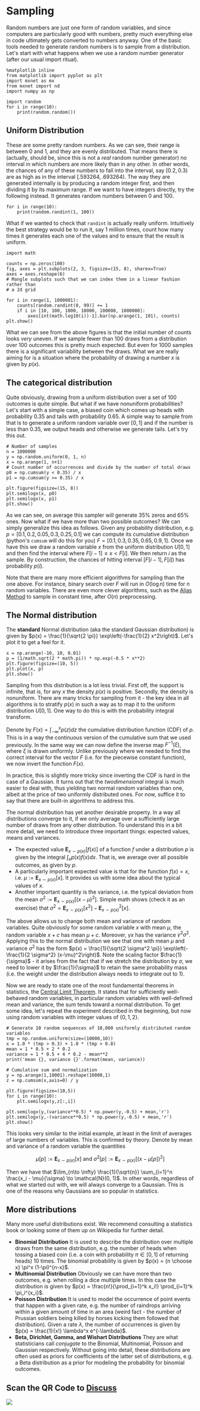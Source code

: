 # Sampling

Random numbers are just one form of random variables, and since computers are particularly good with numbers, pretty much everything else in code ultimately gets converted to numbers anyway. One of the basic tools needed to generate random numbers is to sample from a distribution. Let's start with what happens when we use a random number generator (after our usual import ritual).

```{.python .input}
%matplotlib inline
from matplotlib import pyplot as plt
import mxnet as mx
from mxnet import nd
import numpy as np
```

```{.python .input}
import random
for i in range(10):
    print(random.random())
```

## Uniform Distribution

These are some pretty random numbers. As we can see, their range is between 0 and 1, and they are evenly distributed. That means there is (actually, should be, since this is not a *real* random number generator) no interval in which numbers are more likely than in any other. In other words, the chances of any of these numbers to fall into the interval, say $[0.2,0.3)$ are as high as in the interval $[.593264, .693264)$. The way they are generated internally is by producing a random integer first, and then dividing it by its maximum range. If we want to have integers directly, try the following instead. It generates random numbers between 0 and 100.

```{.python .input}
for i in range(10):
    print(random.randint(1, 100))
```

What if we wanted to check that ``randint`` is actually really uniform. Intuitively the best strategy would be to run it, say 1 million times, count how many times it generates each one of the values and to ensure that the result is uniform.

```{.python .input}
import math

counts = np.zeros(100)
fig, axes = plt.subplots(2, 3, figsize=(15, 8), sharex=True)
axes = axes.reshape(6)
# Mangle subplots such that we can index them in a linear fashion rather than
# a 2d grid

for i in range(1, 1000001):
    counts[random.randint(0, 99)] += 1
    if i in [10, 100, 1000, 10000, 100000, 1000000]:
        axes[int(math.log10(i))-1].bar(np.arange(1, 101), counts)
plt.show()
```

What we can see from the above figures is that the initial number of counts looks *very* uneven. If we sample fewer than 100 draws from a distribution over 100 outcomes this is pretty much expected. But even for 1000 samples there is a significant variability between the draws. What we are really aiming for is a situation where the probability of drawing a number $x$ is given by $p(x)$.

## The categorical distribution

Quite obviously, drawing from a uniform distribution over a set of 100 outcomes is quite simple. But what if we have nonuniform probabilities? Let's start with a simple case, a biased coin which comes up heads with probability 0.35 and tails with probability 0.65. A simple way to sample from that is to generate a uniform random variable over $[0,1]$ and if the number is less than $0.35$, we output heads and otherwise we generate tails. Let's try this out.

```{.python .input}
# Number of samples
n = 1000000
y = np.random.uniform(0, 1, n)
x = np.arange(1, n+1)
# Count number of occurrences and divide by the number of total draws
p0 = np.cumsum(y < 0.35) / x
p1 = np.cumsum(y >= 0.35) / x

plt.figure(figsize=(15, 8))
plt.semilogx(x, p0)
plt.semilogx(x, p1)
plt.show()
```

As we can see, on average this sampler will generate 35% zeros and 65% ones. Now what if we have more than two possible outcomes? We can simply generalize this idea as follows. Given any probability distribution, e.g.
$p = [0.1, 0.2, 0.05, 0.3, 0.25, 0.1]$ we can compute its cumulative distribution (python's ``cumsum`` will do this for you) $F = [0.1, 0.3, 0.35, 0.65, 0.9, 1]$. Once we have this we draw a random variable $x$ from the uniform distribution $U[0,1]$ and then find the interval where $F[i-1] \leq x < F[i]$. We then return $i$ as the sample. By construction, the chances of hitting interval $[F[i-1], F[i])$ has probability $p(i)$.

Note that there are many more efficient algorithms for sampling than the one above. For instance, binary search over $F$ will run in $O(\log n)$ time for $n$ random variables. There are even more clever algorithms, such as the [Alias Method](https://en.wikipedia.org/wiki/Alias_method) to sample in constant time, after $O(n)$ preprocessing.

## The Normal distribution

The **standard** Normal distribution (aka the standard Gaussian distribution) is given by $p(x) = \frac{1}{\sqrt{2 \pi}} \exp\left(-\frac{1}{2} x^2\right)$. Let's plot it to get a feel for it.

```{.python .input}
x = np.arange(-10, 10, 0.01)
p = (1/math.sqrt(2 * math.pi)) * np.exp(-0.5 * x**2)
plt.figure(figsize=(10, 5))
plt.plot(x, p)
plt.show()
```

Sampling from this distribution is a lot less trivial. First off, the support is infinite, that is, for any $x$ the density $p(x)$ is positive. Secondly, the density is nonuniform. There are many tricks for sampling from it - the key idea in all algorithms is to stratify $p(x)$ in such a way as to map it to the uniform distribution $U[0,1]$. One way to do this is with the probability integral transform.

Denote by $F(x) = \int_{-\infty}^x p(z) dz$ the cumulative distribution function (CDF) of $p$. This is in a way the continuous version of the cumulative sum that we used previously. In the same way we can now define the inverse map $F^{-1}(\xi)$, where $\xi$ is drawn uniformly. Unlike previously where we needed to find the correct interval for the vector $F$ (i.e. for the piecewise constant function), we now invert the function $F(x)$.

In practice, this is slightly more tricky since inverting the CDF is hard in the case of a Gaussian. It turns out that the *twodimensional* integral is much easier to deal with, thus yielding two normal random variables than one, albeit at the price of two uniformly distributed ones. For now, suffice it to say that there are built-in algorithms to address this.

The normal distribution has yet another desirable property. In a way all distributions converge to it, if we only average over a sufficiently large number of draws from any other distribution. To understand this in a bit more detail, we need to introduce three important things: expected values, means and variances.

* The expected value $\mathbf{E}_{x \sim p(x)}[f(x)]$ of a function $f$ under a distribution $p$ is given by the integral $\int_x p(x) f(x) dx$. That is, we average over all possible outcomes, as given by $p$.
* A particularly important expected value is that for the function $f(x) = x$, i.e. $\mu := \mathbf{E}_{x \sim p(x)}[x]$. It provides us with some idea about the typical values of $x$.
* Another important quantity is the variance, i.e. the typical deviation from the mean
$\sigma^2 := \mathbf{E}_{x \sim p(x)}[(x-\mu)^2]$. Simple math shows (check it as an exercise) that
$\sigma^2 = \mathbf{E}_{x \sim p(x)}[x^2] - \mathbf{E}^2_{x \sim p(x)}[x]$.

The above allows us to change both mean and variance of random variables. Quite obviously for some random variable $x$ with mean $\mu$, the random variable $x + c$ has mean $\mu + c$. Moreover, $\gamma x$ has the variance $\gamma^2 \sigma^2$. Applying this to the normal distribution we see that one with mean $\mu$ and variance $\sigma^2$ has the form $p(x) = \frac{1}{\sqrt{2 \sigma^2 \pi}} \exp\left(-\frac{1}{2 \sigma^2} (x-\mu)^2\right)$. Note the scaling factor $\frac{1}{\sigma}$ - it arises from the fact that if we stretch the distribution by $\sigma$, we need to lower it by $\frac{1}{\sigma}$ to retain the same probability mass (i.e. the weight under the distribution always needs to integrate out to 1).

Now we are ready to state one of the most fundamental theorems in statistics, the [Central Limit Theorem](https://en.wikipedia.org/wiki/Central_limit_theorem). It states that for sufficiently well-behaved random variables, in particular random variables with well-defined mean and variance, the sum tends toward a normal distribution. To get some idea, let's repeat the experiment described in the beginning, but now using random variables with integer values of $\{0, 1, 2\}$.

```{.python .input}
# Generate 10 random sequences of 10,000 uniformly distributed random variables
tmp = np.random.uniform(size=(10000,10))
x = 1.0 * (tmp > 0.3) + 1.0 * (tmp > 0.8)
mean = 1 * 0.5 + 2 * 0.2
variance = 1 * 0.5 + 4 * 0.2 - mean**2
print('mean {}, variance {}'.format(mean, variance))

# Cumulative sum and normalization
y = np.arange(1,10001).reshape(10000,1)
z = np.cumsum(x,axis=0) / y

plt.figure(figsize=(10,5))
for i in range(10):
    plt.semilogx(y,z[:,i])

plt.semilogx(y,(variance**0.5) * np.power(y,-0.5) + mean,'r')
plt.semilogx(y,-(variance**0.5) * np.power(y,-0.5) + mean,'r')
plt.show()
```

This looks very similar to the initial example, at least in the limit of averages of large numbers of variables. This is confirmed by theory. Denote by mean and variance of a random variable the quantities

$$\mu[p] := \mathbf{E}_{x \sim p(x)}[x] \text{ and } \sigma^2[p] := \mathbf{E}_{x \sim p(x)}[(x - \mu[p])^2]$$

Then we have that $\lim_{n\to \infty} \frac{1}{\sqrt{n}} \sum_{i=1}^n \frac{x_i - \mu}{\sigma} \to \mathcal{N}(0, 1)$. In other words, regardless of what we started out with, we will always converge to a Gaussian. This is one of the reasons why Gaussians are so popular in statistics.


## More distributions

Many more useful distributions exist. We recommend consulting a statistics book or looking some of them up on Wikipedia for further detail.

* **Binomial Distribution** It is used to describe the distribution over multiple draws from the same distribution, e.g. the number of heads when tossing a biased coin (i.e. a coin with probability $\pi \in [0, 1]$ of returning heads) 10 times. The binomial probability is given by $p(x) = {n \choose x} \pi^x (1-\pi)^{n-x}$.
* **Multinomial Distribution** Obviously we can have more than two outcomes, e.g. when rolling a dice multiple times. In this case the distribution is given by $p(x) = \frac{n!}{\prod_{i=1}^k x_i!} \prod_{i=1}^k \pi_i^{x_i}$.
* **Poisson Distribution** It is used to model the occurrence of point events that happen with a given rate, e.g. the number of raindrops arriving within a given amount of time in an area (weird fact - the number of Prussian soldiers being killed by horses kicking them followed that distribution). Given a rate $\lambda$, the number of occurrences is given by $p(x) = \frac{1}{x!} \lambda^x e^{-\lambda}$.
* **Beta, Dirichlet, Gamma, and Wishart Distributions** They are what statisticians call *conjugate* to the Binomial, Multinomial, Poisson and Gaussian respectively. Without going into detail, these distributions are often used as priors for coefficients of the latter set of distributions, e.g. a Beta distribution as a prior for modeling the probability for binomial outcomes.


## Scan the QR Code to [Discuss](https://discuss.mxnet.io/t/2321)

![](../img/qr_sampling.svg)
